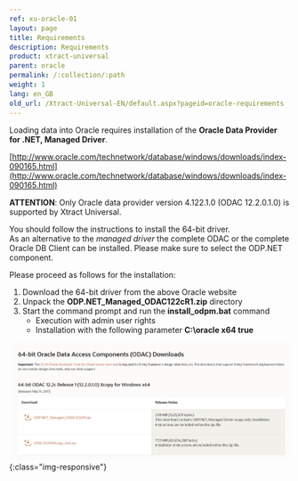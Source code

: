 ```yaml
---
ref: xu-oracle-01
layout: page
title: Requirements
description: Requirements
product: xtract-universal
parent: oracle
permalink: /:collection/:path
weight: 1
lang: en_GB
old_url: /Xtract-Universal-EN/default.aspx?pageid=oracle-requirements
---
```



Loading data into Oracle requires installation of the **Oracle Data Provider for .NET, Managed Driver**.

[http://www.oracle.com/technetwork/database/windows/downloads/index-090165.html](http://www.oracle.com/technetwork/database/windows/downloads/index-090165.html)

**ATTENTION**: Only Oracle data provider version 4.122.1.0 (ODAC 12.2.0.1.0) is supported by Xtract Universal.

You should follow the instructions to install the 64-bit driver.<br>
As an alternative to the *managed driver* the complete ODAC or the complete Oracle DB Client can be installed. Please make sure to select the ODP.NET component. 

Please proceed as follows for the installation:

1. Download the 64-bit driver from the above Oracle website
2. Unpack the **ODP.NET_Managed_ODAC122cR1.zip** directory
3. Start the command prompt and run the **install_odpm.bat** command
	- Execution with admin user rights
	- Installation with the following parameter **C:\oracle x64 true**

![xu-oracle-odp-net-managed-driver](/img/content/xu-oracle-odp-net-managed-driver.png){:class="img-responsive"}
